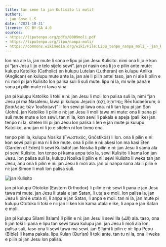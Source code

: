 ```yaml
---
title: tan seme la jan Kulisito li moli?
authors:
- jan Sose L-S
date: '2021-10-31'
license: CC BY-SA 4.0
sources:
- https://liputenpo.org/pdfs/0009moli.pdf
- https://liputenpo.org/lipu/nanpa-moli/
- https://commons.wikimedia.org/wiki/File:Lipu_tenpo_nanpa_moli_-_jan_Kulisito.png
---
```


lon ma ale la, jan mute li sona e lipu pi jan Jesu Kulisito. nimi ona li jo e kon pi “jan Jesu li jo e telo sijelo sewi”. jan pi nasin ona li jo e pilin ante mute: kulupu Katoliko (Catholic) en kulupu Lutelan (Lutheran) en kulupu Anlika (Anglican) en kulupu mute ante la, jan ale li pilin ante! taso, jan ni ale li pilin e ni: moli pi jan Kulisito lon palisa suli li suli mute. lipu ni la, mi wile pana e sona pi pilin mute ni tawa sina.

jan pi kulupu Katoliko li toki e ni: jan Jesu li moli lon palisa suli la, nimi “jan Jesu pi ma Nasalenu, lawa pi kulupu Jejusin (םיִדּוהְּיַה ְךֶלֶמ;; Rēx Iūdaeōrum; ὁ βασιλεύς τῶν Ἰουδαίων)” li lon sewi pi lawa ona. ni li tan lipu pi jan Son (John). jan Katoliko li pilin e ni: jan Jesu li moli tawa mi mute: ona li pana pi suli mute mute e lon sewi. tan ni la, kon sewi li pakala e apeja (pali ike) jan. tenpo ni la, sitelen lili pi jan Jesu lon palisa li len e jan mute pi kulupu Katoliko, anu jan ni li jo e sitelen ni lon tomo ona.

tenpo pini la, kulupu Nosika (Γνωστικός, Gnōstikós) li lon. ona li pilin e ni: kon sewi pali pi ma ni li ike mute. ona li pilin e ni: akesi lon ma kasi Eten (Garden of Eden) li sewi Kulisito! jan Nosika li pilin e ni: jan Jesu li sama ala pi sewi Kulisito. lon tenpo pi kama anpa telo la, sewi Kulisito li kama lon jan Jesu. lon palisa suli la, kulupu Nosika li pilin e ni: sewi Kulisito li weka tan jan Jesu, anu ona li pilin e ni: jan Jesu li moli ala. jan pi nanpa sona ala li pilin e ni: jan Simon li moli lon palisa suli.

![jan Kulisito](https://upload.wikimedia.org/wikipedia/commons/a/ab/Lipu_tenpo_nanpa_moli_-_jan_Kulisito.png)

jan pi kulupu Ototoko (Eastern Orthodox) li pilin e ni: sewi li pana e jan Jesu tawa mi mute. jan Jesu li utala e jan Satan, li utala e moli. lon palisa la, jan Jesu li pini e utala ni, li anpa e jan Satan, li anpa e moli. tan ni la, jan mute pi kulupu Ototoko li toki e ni: jan li ken kin kama utala e ike, li anpa e jan Satan e moli.

jan pi kulupu Silami (Islam) li pilin e ni: jan Jesu li sewi Ila (الله) ala. taso, ona li jan toki li pana e lipu tan sewi tawa kulupu jan. jan Jesu li moli ala lon palisa suli, taso ona li sewi tawa ma sewi. jan Silami li pilin e ni: lipu Pepu (Bible) li kama pakala. lipu Kulan (Qur’an) li toki ante. tan tu ni la, ona li weka e pilin pi jan Jesu lon palisa.